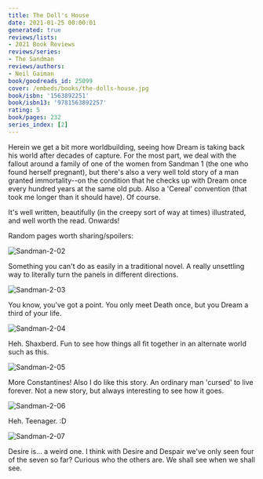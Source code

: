 ```yaml
---
title: The Doll's House
date: 2021-01-25 00:00:01
generated: true
reviews/lists:
- 2021 Book Reviews
reviews/series:
- The Sandman
reviews/authors:
- Neil Gaiman
book/goodreads_id: 25099
cover: /embeds/books/the-dolls-house.jpg
book/isbn: '1563892251'
book/isbn13: '9781563892257'
rating: 5
book/pages: 232
series_index: [2]
---
```

Herein we get a bit more worldbuilding, seeing how Dream is taking back his world after decades of capture. For the most part, we deal with the fallout around a family of one of the women from Sandman 1 (the one who found herself pregnant), but there's also a very well told story of a man granted immortality--on the condition that he checks up with Dream once every hundred years at the same old pub. Also a 'Cereal' convention (that took me longer than it should have). Of course.  

It's well written, beautifully (in the creepy sort of way at times) illustrated, and well worth the read. Onwards!  

<!--more-->

Random pages worth sharing/spoilers:  

![Sandman-2-02](/embeds/books/attachments/sandman-2-02.jpg)  

Something you can't do as easily in a traditional novel. A really unsettling way to literally turn the panels in different directions.  

![Sandman-2-03](/embeds/books/attachments/sandman-2-03.jpg)  

You know, you've got a point. You only meet Death once, but you Dream a third of your life.  

![Sandman-2-04](/embeds/books/attachments/sandman-2-04.jpg)  

Heh. Shaxberd. Fun to see how things all fit together in an alternate world such as this.  

![Sandman-2-05](/embeds/books/attachments/sandman-2-05.jpg)  

More Constantines! Also I do like this story. An ordinary man 'cursed' to live forever. Not a new story, but always interesting to see how it goes.  

![Sandman-2-06](/embeds/books/attachments/sandman-2-06.jpg)  

Heh. Teenager. :D  

![Sandman-2-07](/embeds/books/attachments/sandman-2-07.jpg)  

Desire is... a weird one. I think with Desire and Despair we've only seen four of the seven so far? Curious who the others are. We shall see when we shall see.
